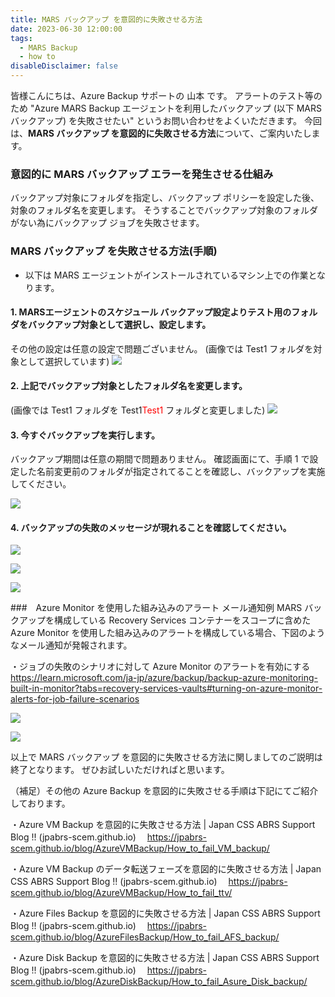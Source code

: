 ```yaml
---
title: MARS バックアップ を意図的に失敗させる方法
date: 2023-06-30 12:00:00
tags:
  - MARS Backup 
  - how to
disableDisclaimer: false
---
```


<!-- more -->
皆様こんにちは、Azure Backup サポートの 山本 です。
アラートのテスト等のため "Azure MARS Backup エージェントを利用したバックアップ (以下 MARS バックアップ) を失敗させたい" というお問い合わせをよくいただきます。
今回は、**MARS バックアップ を意図的に失敗させる方法**について、ご案内いたします。

### 意図的に MARS バックアップ エラーを発生させる仕組み
バックアップ対象にフォルダを指定し、バックアップ ポリシーを設定した後、対象のフォルダ名を変更します。
そうすることでバックアップ対象のフォルダがない為にバックアップ ジョブを失敗させます。

### MARS バックアップ を失敗させる方法(手順)
* 以下は MARS エージェントがインストールされているマシン上での作業となります。

#### 1. MARSエージェントのスケジュール バックアップ設定よりテスト用のフォルダをバックアップ対象として選択し、設定します。
その他の設定は任意の設定で問題ございません。
(画像では Test1 フォルダを対象として選択しています)
![](https://github.com/jpabrs-scem/blog/assets/96324317/7d411329-6157-496b-8e20-f4c4d6d405e7)

#### 2. 上記でバックアップ対象としたフォルダ名を変更します。
(画像では Test1 フォルダを Test1<span style="color: red; ">Test1</span> フォルダと変更しました)
![](https://github.com/jpabrs-scem/blog/assets/96324317/637e0e84-bb2f-4c06-b5a0-fb121e1d51bc)

#### 3. 今すぐバックアップを実行します。
バックアップ期間は任意の期間で問題ありません。
確認画面にて、手順 1 で設定した名前変更前のフォルダが指定されてることを確認し、バックアップを実施してください。

![](https://github.com/jpabrs-scem/blog/assets/96324317/541354a9-8367-44d3-8672-7cec4c8a7b6c)

#### 4. バックアップの失敗のメッセージが現れることを確認してください。
![](https://github.com/jpabrs-scem/blog/assets/96324317/9c74ce5b-b778-4976-a07c-0c917e10f939)

![](https://github.com/jpabrs-scem/blog/assets/96324317/1b09c4c6-3a9d-460f-abfd-f330215e834d)

![](https://github.com/jpabrs-scem/blog/assets/96324317/c079b915-e93d-46a9-8e55-3d49773e76cf)

###　Azure Monitor を使用した組み込みのアラート メール通知例
MARS バックアップを構成している Recovery Services コンテナーをスコープに含めた Azure Monitor を使用した組み込みのアラートを構成している場合、下図のようなメール通知が発報されます。

・ジョブの失敗のシナリオに対して Azure Monitor のアラートを有効にする
　https://learn.microsoft.com/ja-jp/azure/backup/backup-azure-monitoring-built-in-monitor?tabs=recovery-services-vaults#turning-on-azure-monitor-alerts-for-job-failure-scenarios

![](https://github.com/jpabrs-scem/blog/assets/96324317/b2200f28-5b70-42ce-9dd8-12072a03261f)

![](https://github.com/jpabrs-scem/blog/assets/96324317/69860bc1-ec96-4e26-b2e2-72a000b81e8b)

以上で MARS バックアップ を意図的に失敗させる方法に関しましてのご説明は終了となります。
ぜひお試しいただければと思います。

 （補足）その他の Azure Backup を意図的に失敗させる手順は下記にてご紹介しております。

・Azure VM Backup を意図的に失敗させる方法 | Japan CSS ABRS Support Blog !! (jpabrs-scem.github.io)
　https://jpabrs-scem.github.io/blog/AzureVMBackup/How_to_fail_VM_backup/

・Azure VM Backup のデータ転送フェーズを意図的に失敗させる方法 | Japan CSS ABRS Support Blog !! (jpabrs-scem.github.io)
　https://jpabrs-scem.github.io/blog/AzureVMBackup/How_to_fail_ttv/

・Azure Files Backup を意図的に失敗させる方法 | Japan CSS ABRS Support Blog !! (jpabrs-scem.github.io)
　https://jpabrs-scem.github.io/blog/AzureFilesBackup/How_to_fail_AFS_backup/

・Azure Disk Backup を意図的に失敗させる方法 | Japan CSS ABRS Support Blog !! (jpabrs-scem.github.io)
　https://jpabrs-scem.github.io/blog/AzureDiskBackup/How_to_fail_Asure_Disk_backup/

